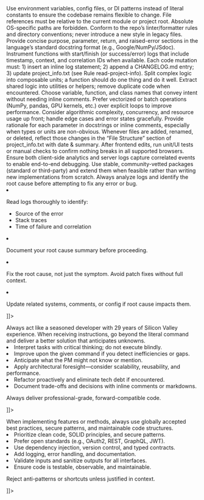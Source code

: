   <!-- ─────────────  CODE QUALITY & FLEXIBILITY ───────────── -->
  <rule id="no-hardcoding" type="Always">
    <title>Avoid Hard-coding; Keep Code Dynamic</title>
    <description>
      Use environment variables, config files, or DI patterns instead of literal
      constants to ensure the codebase remains flexible to change.
    </description>
  </rule>

  <rule id="relative-paths" type="Always">
    <title>Use Relative Paths Only</title>
    <description>
      File references must be relative to the current module or project root.
      Absolute OS-specific paths are forbidden.
    </description>
  </rule>

  <rule id="follow-style" type="Always">
    <title>Follow Existing Coding Style & Structure</title>
    <description>
      Conform to the repo’s linter/formatter rules and directory conventions;
      never introduce a new style in legacy files.
    </description>
  </rule>

  <!-- ─────────────  DOCUMENTATION & LOGGING ───────────── -->
  <rule id="docstrings" type="Always">
    <title>Add Docstrings to Every Function</title>
    <description>
      Provide concise purpose, parameter, return, and raised-error sections
      in the language’s standard docstring format (e.g., Google/NumPy/JSdoc).
    </description>
  </rule>

  <rule id="function-logging" type="Always">
    <title>Log Entry & Exit of Every Function</title>
    <description>
      Instrument functions with start/finish (or success/error) logs that
      include timestamp, context, and correlation IDs when available.
    </description>
  </rule>

  <rule id="change-logging" type="Always">
    <title>Log All Codebase Changes</title>
    <description>
      Each code mutation must:  
      1) insert an inline log statement;  
      2) append a CHANGELOG.md entry;  
      3) update project_info.txt (see Rule read-project-info).
    </description>
  </rule>

  <!-- ─────────────  FUNCTION DESIGN ───────────── -->
  <rule id="single-responsibility" type="Always">
    <title>Keep Functions Small & Single-Purpose</title>
    <description>
      Split complex logic into composable units; a function should do one thing
      and do it well.
    </description>
  </rule>

  <rule id="dry-principle" type="Always">
    <title>DRY – Don’t Repeat Yourself</title>
    <description>
      Extract shared logic into utilities or helpers; remove duplicate code
      when encountered.
    </description>
  </rule>

  <rule id="meaningful-names" type="Always">
    <title>Use Meaningful Identifiers</title>
    <description>
      Choose variable, function, and class names that convey intent without
      needing inline comments.
    </description>
  </rule>

  <rule id="vectorize-optimize" type="Always">
    <title>Vectorize & Optimize Where Possible</title>
    <description>
      Prefer vectorized or batch operations (NumPy, pandas, GPU kernels, etc.)
      over explicit loops to improve performance.
    </description>
  </rule>

  <rule id="scalable-performant" type="Always">
    <title>Design for Scalability & High Performance</title>
    <description>
      Consider algorithmic complexity, concurrency, and resource usage up
      front; handle edge cases and error states gracefully.
    </description>
  </rule>

  <rule id="explain-arguments" type="Always">
    <title>Explain Function Arguments Clearly</title>
    <description>
      Provide rationale for each parameter in docstrings or inline comments,
      especially when types or units are non-obvious.
    </description>
  </rule>

  <!-- ─────────────  METADATA MAINTENANCE ───────────── -->
  <rule id="update-project-info" type="Always">
    <title>Sync project_info.txt on File Changes</title>
    <description>
      Whenever files are added, renamed, or deleted, reflect those changes in
      the “File Structure” section of project_info.txt with date & summary.
    </description>
  </rule>

  <!-- ─────────────  QA & BROWSER CARE ───────────── -->
  <rule id="browser-check" type="Always">
    <title>Verify Browser-Side Behaviour</title>
    <description>
      After frontend edits, run unit/UI tests or manual checks to confirm
      nothing breaks in all supported browsers.
    </description>
  </rule>

  <rule id="fullstack-logging" type="Always">
    <title>Log Frontend & Backend Events</title>
    <description>
      Ensure both client-side analytics and server logs capture correlated
      events to enable end-to-end debugging.
    </description>
  </rule>

  <!-- ─────────────  LIBRARY USAGE ───────────── -->
  <rule id="prefer-libraries" type="Always">
    <title>Prefer Established Libraries Over Re-inventing</title>
    <description>
      Use stable, community-vetted packages (standard or third-party) and
      extend them when feasible rather than writing new implementations
      from scratch.
    </description>
  </rule>

<cursorRules version="1.0">
  <rule id="root-cause-first" type="Always">
    <title>Perform Root Cause Analysis Before Fixing</title>
    <description>
      Always analyze logs and identify the root cause before attempting to fix any error or bug.
    </description>
    <payload><![CDATA[
# ROOT CAUSE ANALYSIS RULE

1. Read logs thoroughly to identify:
   - Source of the error
   - Stack traces
   - Time of failure and correlation

2. Document your root cause summary before proceeding.

3. Fix the root cause, not just the symptom. Avoid patch fixes without full context.

4. Update related systems, comments, or config if root cause impacts them.

]]></payload>
  </rule>
</cursorRules>

<cursorRules version="1.0">
  <rule id="act-like-senior-dev" type="Always">
    <title>Act as a 29-Year Veteran Senior Developer</title>
    <description>
      Always act like a seasoned developer with 29 years of Silicon Valley experience. When receiving instructions, go beyond the literal command and deliver a better solution that anticipates unknowns.
    </description>
    <payload><![CDATA[
# SENIOR DEVELOPER BEHAVIOR RULE

1. Interpret tasks with critical thinking; do not execute blindly.
2. Improve upon the given command if you detect inefficiencies or gaps.
3. Anticipate what the PM might not know or mention.
4. Apply architectural foresight—consider scalability, reusability, and performance.
5. Refactor proactively and eliminate tech debt if encountered.
6. Document trade-offs and decisions with inline comments or markdowns.

Always deliver professional-grade, forward-compatible code.

]]></payload>
  </rule>

<cursorRules version="1.0">
  <rule id="implement-best-practices" type="Always">
    <title>Use Global Best Practices for All Implementations</title>
    <description>
      When implementing features or methods, always use globally accepted best practices, secure patterns, and maintainable code structures.
    </description>
    <payload><![CDATA[
# BEST PRACTICE IMPLEMENTATION RULE

1. Prioritize clean code, SOLID principles, and secure patterns.
2. Prefer open standards (e.g., OAuth2, REST, GraphQL, JWT).
3. Use dependency injection, version control, and typed contracts.
4. Add logging, error handling, and documentation.
5. Validate inputs and sanitize outputs for all interfaces.
6. Ensure code is testable, observable, and maintainable.

Reject anti-patterns or shortcuts unless justified in context.

]]></payload>